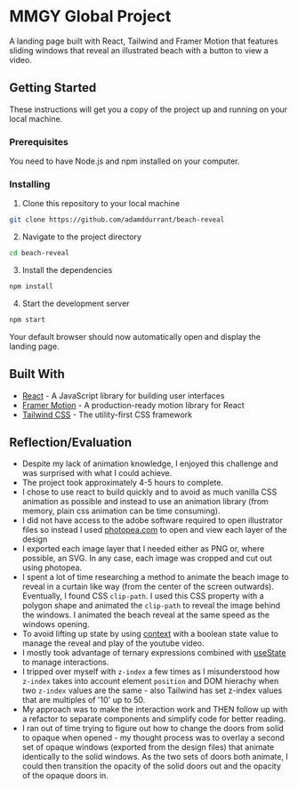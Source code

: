 # MMGY Global Project

A landing page built with React, Tailwind and Framer Motion that features sliding windows that reveal an illustrated beach with a button to view a video.

## Getting Started

These instructions will get you a copy of the project up and running on your local machine.

### Prerequisites

You need to have Node.js and npm installed on your computer.

### Installing

1.  Clone this repository to your local machine

```bash
git clone https://github.com/adamddurrant/beach-reveal

```

2.  Navigate to the project directory

```bash
cd beach-reveal
```

3.  Install the dependencies

```bash
npm install
```

4.  Start the development server

```bash
npm start
```

Your default browser should now automatically open and display the landing page.

## Built With

- [React](https://reactjs.org/) - A JavaScript library for building user interfaces
- [Framer Motion](https://www.framer.com/motion/) - A production-ready motion library for React
- [Tailwind CSS](https://tailwindcss.com/) - The utility-first CSS framework

## Reflection/Evaluation

- Despite my lack of animation knowledge, I enjoyed this challenge and was surprised with what I could achieve.
- The project took approximately 4-5 hours to complete.
- I chose to use react to build quickly and to avoid as much vanilla CSS animation as possible and instead to use an animation library (from memory, plain css animation can be time consuming).
- I did not have access to the adobe software required to open illustrator files so instead I used [photopea.com](https://www.photopea.com/) to open and view each layer of the design
- I exported each image layer that I needed either as PNG or, where possible, an SVG. In any case, each image was cropped and cut out using photopea.
- I spent a lot of time researching a method to animate the beach image to reveal in a curtain like way (from the center of the screen outwards). Eventually, I found CSS `clip-path`. I used this CSS property with a polygon shape and animated the `clip-path` to reveal the image behind the windows. I animated the beach reveal at the same speed as the windows opening.
- To avoid lifting up state by using [context](https://reactjs.org/docs/context.html) with a boolean state value to manage the reveal and play of the youtube video.
- I mostly took advantage of ternary expressions combined with [useState](https://reactjs.org/docs/hooks-reference.html#usestate) to manage interactions.
- I tripped over myself with `z-index` a few times as I misunderstood how `z-index` takes into account element `position` and DOM hierachy when two `z-index` values are the same - also Tailwind has set z-index values that are multiples of '10' up to 50.
- My approach was to make the interaction work and THEN follow up with a refactor to separate components and simplify code for better reading.
- I ran out of time trying to figure out how to change the doors from solid to opaque when opened - my thought process was to overlay a second set of opaque windows (exported from the design files) that animate identically to the solid windows. As the two sets of doors both animate, I could then transition the opacity of the solid doors out and the opacity of the opaque doors in.
